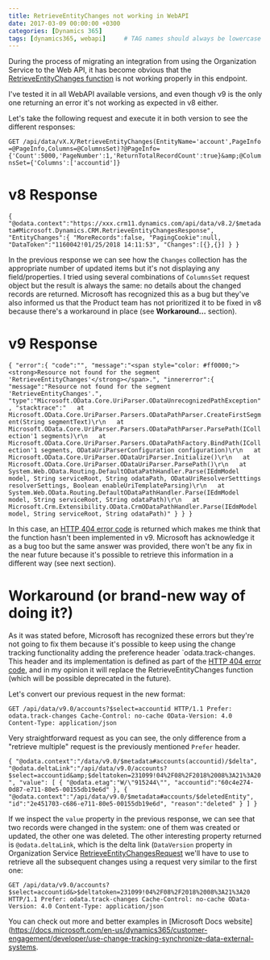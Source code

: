 ```yaml
---
title: RetrieveEntityChanges not working in WebAPI
date: 2017-03-09 00:00:00 +0300
categories: [Dynamics 365]
tags: [dynamics365, webapi]     # TAG names should always be lowercase
---
```


During the process of migrating an integration from using the Organization Service to the Web API, it has become obvious that the [RetrieveEntityChanges function](https://msdn.microsoft.com/en-gb/library/mt491170.aspx) is not working properly in this endpoint.

I've tested it in all WebAPI available versions, and even though v9 is the only one returning an error it's not working as expected in v8 either.

Let's take the following request and execute it in both version to see the different responses:

`GET /api/data/vX.X/RetrieveEntityChanges(EntityName='account',PageInfo=@PageInfo,Columns=@ColumnsSet)?@PageInfo={'Count':5000,'PageNumber':1,'ReturnTotalRecordCount':true}&amp;@ColumnsSet={'Columns':['accountid']}`

# v8 Response

`{
"@odata.context":"https://xxx.crm11.dynamics.com/api/data/v8.2/$metadata#Microsoft.Dynamics.CRM.RetrieveEntityChangesResponse",
"EntityChanges":{
"MoreRecords":false,
"PagingCookie":null,
"DataToken":"1160042!01/25/2018 14:11:53",
"Changes":[{},{}]
}
}`

In the previous response we can see how the `Changes` collection has the appropriate number of updated items but it's not displaying any field/properties. I tried using several combinations of `ColumnsSet` request object but the result is always the same: no details about the changed records are returned. Microsoft has recognized this as a bug but they've also informed us that the Product team has not prioritized it to be fixed in v8 because there's a workaround in place (see **Workaround...** section).

# v9 Response

`{
"error":{
"code":"",
"message":"<span style="color: #ff0000;"><strong>Resource not found for the segment 'RetrieveEntityChanges'</strong></span>.",
"innererror":{
"message":"Resource not found for the segment 'RetrieveEntityChanges'.",
"type":"Microsoft.OData.Core.UriParser.ODataUnrecognizedPathException",
"stacktrace":"   at Microsoft.OData.Core.UriParser.Parsers.ODataPathParser.CreateFirstSegment(String segmentText)\r\n   at Microsoft.OData.Core.UriParser.Parsers.ODataPathParser.ParsePath(ICollection'1 segments)\r\n   at Microsoft.OData.Core.UriParser.Parsers.ODataPathFactory.BindPath(ICollection'1 segments, ODataUriParserConfiguration configuration)\r\n   at Microsoft.OData.Core.UriParser.ODataUriParser.Initialize()\r\n   at Microsoft.OData.Core.UriParser.ODataUriParser.ParsePath()\r\n   at System.Web.OData.Routing.DefaultODataPathHandler.Parse(IEdmModel model, String serviceRoot, String odataPath, ODataUriResolverSetttings resolverSettings, Boolean enableUriTemplateParsing)\r\n   at System.Web.OData.Routing.DefaultODataPathHandler.Parse(IEdmModel model, String serviceRoot, String odataPath)\r\n   at Microsoft.Crm.Extensibility.OData.CrmODataPathHandler.Parse(IEdmModel model, String serviceRoot, String odataPath)"
}
}
}`

In this case, an [HTTP 404 error code](https://www.w3.org/Protocols/rfc2616/rfc2616-sec10.html#sec10.4.5) is returned which makes me think that the function hasn't been implemented in v9. Microsoft has acknowledge it as a bug too but the same answer was provided, there won't be any fix in the near future because it's possible to retrieve this information in a different way (see next section).

# Workaround (or brand-new way of doing it?)

As it was stated before, Microsoft has recognized these errors but they're not going to fix them because it's possible to keep using the change tracking functionality adding the preference header `odata.track-changes</code>. This header and its implementation is defined as part of the [HTTP 404 error code](http://docs.oasis-open.org/odata/odata/v4.0/cs01/part1-protocol/odata-v4.0-cs01-part1-protocol.html#_Toc365046305), and in my opinion it will replace the RetrieveEntityChanges function (which will be possible deprecated in the future).

Let's convert our previous request in the new format:

`GET /api/data/v9.0/accounts?$select=accountid HTTP/1.1
Prefer: odata.track-changes
Cache-Control: no-cache
OData-Version: 4.0
Content-Type: application/json`

Very straightforward request as you can see, the only difference from a "retrieve multiple" request is the previously mentioned `Prefer` header.

`{
"@odata.context":"/data/v9.0/$metadata#accounts(accountid)/$delta",
"@odata.deltaLink":"/api/data/v9.0/accounts?$select=accountid&amp;$deltatoken=231099!04%2F08%2F2018%2008%3A21%3A20",
"value":
[
{
"@odata.etag":"W/\"915244\"",
"accountid":"60c4e274-0d87-e711-80e5-00155db19e6d"
},
{
"@odata.context":"/api/data/v9.0/$metadata#accounts/$deletedEntity",
"id":"2e451703-c686-e711-80e5-00155db19e6d",
"reason":"deleted"
}
]
}`

If we inspect the `value` property in the previous response, we can see that two records were changed in the system: one of them was created or updated, the other one was deleted. The other interesting property returned is `@odata.deltaLink`, which is the delta link (`DataVersion` property in Organization Service [RetrieveEntityChangesRequest](https://docs.microsoft.com/en-us/dotnet/api/microsoft.xrm.sdk.messages.retrieveentitychangesrequest?view=dynamics-general-ce-9) we'll have to use to retrieve all the subsequent changes using a request very similar to the first one:

`GET /api/data/v9.0/accounts?$select=accountid&>$deltatoken=231099!04%2F08%2F2018%2008%3A21%3A20 HTTP/1.1
Prefer: odata.track-changes
Cache-Control: no-cache
OData-Version: 4.0
Content-Type: application/json`

You can check out more and better examples in [Microsoft Docs website](https://docs.microsoft.com/en-us/dynamics365/customer-engagement/developer/use-change-tracking-synchronize-data-external-systems.